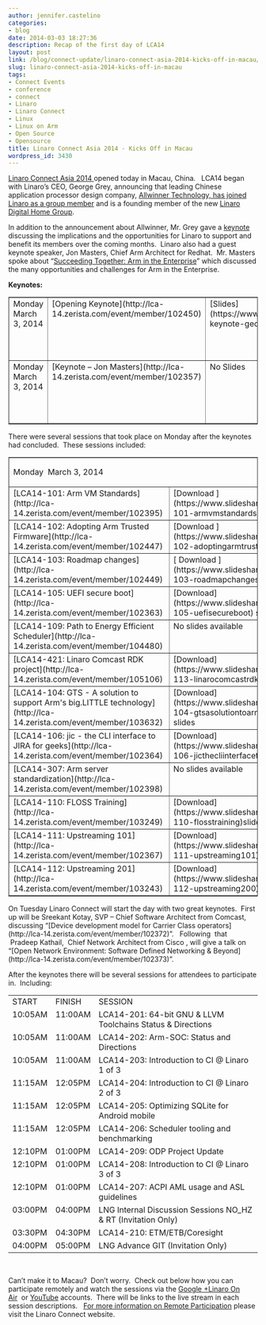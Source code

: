 ```yaml
---
author: jennifer.castelino
categories:
- blog
date: 2014-03-03 18:27:36
description: Recap of the first day of LCA14
layout: post
link: /blog/connect-update/linaro-connect-asia-2014-kicks-off-in-macau/
slug: linaro-connect-asia-2014-kicks-off-in-macau
tags:
- Connect Events
- conference
- connect
- Linaro
- Linaro Connect
- Linux
- Linux on Arm
- Open Source
- Opensource
title: Linaro Connect Asia 2014 - Kicks Off in Macau
wordpress_id: 3430
---
```


[Linaro Connect Asia 2014 ](http://connect.linaro.org/lca14/)opened today in Macau, China.   LCA14 began with Linaro’s CEO, George Grey, announcing that leading Chinese application processor design company, [Allwinner Technology, has joined Linaro as a group member](/news/linaro-announces-allwinner-technology-as-a-founding-member-of-the-new-linaro-digital-home-group/) and is a founding member of the new [Linaro Digital Home Group](https://wiki.linaro.org/LHG). 

In addition to the announcement about Allwinner, Mr. Grey gave a [keynote](https://www.youtube.com/watch?v=L7gPPJSNJBM) discussing the implications and the opportunities for Linaro to support and benefit its members over the coming months.  Linaro also had a guest keynote speaker, Jon Masters, Chief Arm Architect for Redhat.  Mr. Masters spoke about “[Succeeding Together: Arm in the Enterprise](https://www.youtube.com/watch?v=L7gPPJSNJBM)” which discussed the many opportunities and challenges for Arm in the Enterprise. 

**Keynotes:**


<table cellpadding="0" width="827" cellspacing="0" border="1" class="table responsive-table">
<tbody >
<tr >

<td width="163" valign="top" markdown="1">
Monday March 3, 2014
</td>

<td width="235" valign="top" markdown="1">
[Opening Keynote](http://lca-14.zerista.com/event/member/102450)
</td>

<td width="94" valign="top" markdown="1">
[Slides](https://www.slideshare.net/linaroorg/lca14-keynote-georgegrey)
</td>

<td width="151" valign="top" markdown="1">
[Video ](http://www.youtube.com/watch?v=L7gPPJSNJBM)(YouTube)
</td>

<td width="184" valign="top" markdown="1" >
[Video ](http://people.linaro.org/linaro-connect/lca14/videos/03-03-Monday/LCA14-OpeningKeynote.mp4)(Linaro Server)
</td>
</tr>
<tr >

<td width="163" valign="top" markdown="1">
Monday March 3, 2014
</td>

<td width="235" valign="top" markdown="1">
[Keynote – Jon Masters](http://lca-14.zerista.com/event/member/102357)
</td>

<td width="94" valign="top" markdown="1">
No Slides
</td>

<td width="151" valign="top" markdown="1">
[Video](http://www.youtube.com/watch?v=L7gPPJSNJBM) (YouTube)* begins at 50:48
</td>

<td width="184" valign="top" markdown="1" >
[Video](http://people.linaro.org/linaro-connect/lca14/videos/03-03-Monday/LCA14-OpeningKeynote.mp4) (Linaro Server)* begins at 50:48
</td>
</tr>
</tbody>
</table>



There were several sessions that took place on Monday after the keynotes had concluded.  These sessions included:
<table cellpadding="0" width="874" cellspacing="0" border="1" >
<tbody >
<tr >

<td colspan="4" width="874" valign="top" markdown="1">





Monday  March 3, 2014



</td>
</tr>
<tr >

<td width="268" valign="top" markdown="1">
[LCA14-101: Arm VM Standards](http://lca-14.zerista.com/event/member/102395)
</td>

<td width="175" valign="top" markdown="1">
[Download ](https://www.slideshare.net/linaroorg/lca14-101-armvmstandards)slides
</td>

<td width="204" valign="top" markdown="1">
[Video](http://www.youtube.com/watch?v=Qh3SX3p3B74) (You Tube)
</td>

<td width="226" valign="top" markdown="1">
[Video ](http://people.linaro.org/linaro-connect/lca14/videos/03-03-Monday/LCA14-101-%20Arm%20VM%20Standards.mp4)(Linaro Server)
</td>
</tr>
<tr >

<td width="268" valign="top" markdown="1">
[LCA14-102: Adopting Arm Trusted Firmware](http://lca-14.zerista.com/event/member/102447) 
</td>

<td width="175" valign="top" markdown="1">
[Download ](https://www.slideshare.net/linaroorg/lca14-102-adoptingarmtrustedfirmware)slides
</td>

<td width="204" valign="top" markdown="1">
[Video](http://www.youtube.com/watch?v=h98jBQrxxKg) (You Tube)
</td>

<td width="226" valign="top" markdown="1">
[Video](http://people.linaro.org/linaro-connect/lca14/videos/03-03-Monday/LCA14-102-%20Adopting%20Arm%20Trusted%20Firmware.mp4) (Linaro Server)
</td>
</tr>
<tr >

<td width="268" valign="top" markdown="1">
[LCA14-103: Roadmap changes](http://lca-14.zerista.com/event/member/102449) 
</td>

<td width="175" valign="top" markdown="1">
[ Download ](https://www.slideshare.net/linaroorg/lca14-103-roadmapchanges)slides
</td>

<td width="204" valign="top" markdown="1">
[Video](http://www.youtube.com/watch?v=tUGKlO7dT38)(You Tube)
</td>

<td width="226" valign="top" markdown="1">
[Video](http://people.linaro.org/linaro-connect/lca14/videos/03-03-Monday/LCA14-103-%20Roadmap%20changes.mp4)(Linaro Server)
</td>
</tr>
<tr >

<td width="268" valign="top" markdown="1">
[LCA14-105: UEFI secure boot](http://lca-14.zerista.com/event/member/102363) 
</td>

<td width="175" valign="top" markdown="1">
[Download](https://www.slideshare.net/linaroorg/lca14-105-uefisecureboot) slides
</td>

<td width="204" valign="top" markdown="1">
[Video ](http://www.youtube.com/watch?v=09nb3Fiobw0)(You Tube)
</td>

<td width="226" valign="top" markdown="1">
[Video](http://people.linaro.org/linaro-connect/lca14/videos/03-03-Monday/LCA14-105-%20UEFI%20secure%20boot.mp4) (Linaro Server)
</td>
</tr>
<tr >

<td width="268" valign="top" markdown="1">
[LCA14-109: Path to Energy Efficient Scheduler](http://lca-14.zerista.com/event/member/104480) 
</td>

<td width="175" valign="top" markdown="1">
No slides available
</td>

<td width="204" valign="top" markdown="1">
[Video](https://www.youtube.com/watch?v=xOMDXTlOnNo) (You Tube)
</td>

<td width="226" valign="top" markdown="1">
[Video](http://people.linaro.org/linaro-connect/lca14/videos/03-03-Monday/LCA14-109-%20Path%20to%20Energy%20Efficient%20Scheduler.mp4)(Linaro Server)
</td>
</tr>
<tr >

<td width="268" valign="top" markdown="1">
[LCA14-421: Linaro Comcast RDK project](http://lca-14.zerista.com/event/member/105106) 
</td>

<td width="175" valign="top" markdown="1">
[Download](https://www.slideshare.net/linaroorg/lca14-113-linarocomcastrdkproject)slides
</td>

<td width="204" valign="top" markdown="1">
[Video](http://www.youtube.com/watch?v=YVzzUtemCxo) (You Tube)
</td>

<td width="226" valign="top" markdown="1">
[Video](http://people.linaro.org/linaro-connect/lca14/videos/03-03-Monday/LCA14-421-%20Linaro%20Comcast%20RDK%20project.mp4) (Linaro Server)
</td>
</tr>
<tr >

<td width="268" valign="top" markdown="1">
[LCA14-104: GTS - A solution to support Arm's big.LITTLE technology](http://lca-14.zerista.com/event/member/103632)
</td>

<td width="175" valign="top" markdown="1">
[Download](https://www.slideshare.net/linaroorg/lca14-104-gtsasolutiontoarmsbiglittletechnology) slides
</td>

<td width="204" valign="top" markdown="1">
[Video](http://www.youtube.com/watch?v=PmBT52hBAZg) (You Tube)
</td>

<td width="226" valign="top" markdown="1">
[Video](http://people.linaro.org/linaro-connect/lca14/videos/03-03-Monday/LCA14-104-%20GTS%20-%20A%20solution%20to%20support%20Arm%2527s%20big.LITTLE%20technology.mp4) (Linaro Server)
</td>
</tr>
<tr >

<td width="268" valign="top" markdown="1">
[LCA14-106: jic - the CLI interface to JIRA for geeks](http://lca-14.zerista.com/event/member/102364) 
</td>

<td width="175" valign="top" markdown="1">
[Download](https://www.slideshare.net/linaroorg/lca14-106-jicthecliinterfacetojiraforgeeks) slides
</td>

<td width="204" valign="top" markdown="1">
[Video](http://www.youtube.com/watch?v=7QeKGkjx5HA)(You Tube)
</td>

<td width="226" valign="top" markdown="1">
[Video](http://people.linaro.org/linaro-connect/lca14/videos/03-03-Monday/LCA14-106-%20jic%20-%20the%20CLI%20interface%20to%20JIRA%20for%20geeks.mp4) (Linaro Server)
</td>
</tr>
<tr >

<td width="268" valign="top" markdown="1">
[LCA14-307: Arm server standardization](http://lca-14.zerista.com/event/member/102398) 
</td>

<td width="175" valign="top" markdown="1">
No slides available
</td>

<td width="204" valign="top" markdown="1">
[Video](http://www.youtube.com/watch?v=dGDtdafu3GI)(You Tube)
</td>

<td width="226" valign="top" markdown="1">
[Video](http://people.linaro.org/linaro-connect/lca14/videos/03-03-Monday/LCA14-307-%20Arm%20server%20standardization.mp4) (Linaro Server)
</td>
</tr>
<tr >

<td width="268" valign="top" markdown="1">
[LCA14-110: FLOSS Training](http://lca-14.zerista.com/event/member/103249) 
</td>

<td width="175" valign="top" markdown="1">
[Download](https://www.slideshare.net/linaroorg/lca14-110-flosstraining)slides
</td>

<td width="204" valign="top" markdown="1">
[Video](https://www.youtube.com/watch?v=2pda07yDv3o) (You Tube)
</td>

<td width="226" valign="top" markdown="1">
Video on Linaro Server unavailable
</td>
</tr>
<tr >

<td width="268" valign="top" markdown="1">
[LCA14-111: Upstreaming 101](http://lca-14.zerista.com/event/member/102367) 
</td>

<td width="175" valign="top" markdown="1">
[Download](https://www.slideshare.net/linaroorg/lca14-111-upstreaming101) slides
</td>

<td width="204" valign="top" markdown="1">
[Video](https://www.youtube.com/watch?v=dY7fikYZ42c) (You Tube)
</td>

<td width="226" valign="top" markdown="1">
Video on Linaro Server unavailable
</td>
</tr>
<tr >

<td width="268" valign="top" markdown="1">
[LCA14-112: Upstreaming 201](http://lca-14.zerista.com/event/member/103243) 
</td>

<td width="175" valign="top" markdown="1">
[Download](https://www.slideshare.net/linaroorg/lca14-112-upstreaming200) slides
</td>

<td width="204" valign="top" markdown="1">
[Video](https://www.youtube.com/watch?v=FiQ5uV_Mm5c) (You Tube)
</td>

<td width="226" valign="top" markdown="1">
Video on Linaro Server unavailable
</td>
</tr>
</tbody>
</table>
On Tuesday Linaro Connect will start the day with two great keynotes.  First up will be Sreekant Kotay, SVP – Chief Software Architect from Comcast, discussing “[Device development model for Carrier Class operators](http://lca-14.zerista.com/event/member/102372)”.   Following  that  Pradeep Kathail,  Chief Network Architect from Cisco , will give a talk on “[Open Network Environment: Software Defined Networking & Beyond](http://lca-14.zerista.com/event/member/102373)”.

After the keynotes there will be several sessions for attendees to participate in.  Including:
<table cellpadding="0" cellspacing="0" border="0" >
<tbody >
<tr >

<td >START
</td>

<td width="70" >FINISH
</td>

<td width="462" >SESSION
</td>
</tr>
<tr >

<td valign="top" markdown="1">
10:05AM
</td>

<td width="70" valign="top" markdown="1">
11:00AM
</td>

<td width="462" valign="top" markdown="1">
LCA14-201: 64-bit GNU & LLVM Toolchains Status & Directions
</td>
</tr>
<tr >

<td valign="top" markdown="1">
10:05AM
</td>

<td valign="top" markdown="1">
11:00AM
</td>

<td width="462" valign="top" markdown="1">
LCA14-202: Arm-SOC: Status and Directions
</td>
</tr>
<tr >

<td valign="top" markdown="1">
10:05AM
</td>

<td valign="top" markdown="1">
11:00AM
</td>

<td width="462" valign="top" markdown="1">
LCA14-203: Introduction to CI @ Linaro 1 of 3
</td>
</tr>
<tr >

<td valign="top" markdown="1">
11:15AM
</td>

<td valign="top" markdown="1">
12:05PM
</td>

<td width="462" valign="top" markdown="1">
LCA14-204: Introduction to CI @ Linaro 2 of 3
</td>
</tr>
<tr >

<td valign="top" markdown="1">
11:15AM
</td>

<td valign="top" markdown="1">
12:05PM
</td>

<td width="462" valign="top" markdown="1">
LCA14-205: Optimizing SQLite for Android mobile
</td>
</tr>
<tr >

<td valign="top" markdown="1">
11:15AM
</td>

<td valign="top" markdown="1">
12:05PM
</td>

<td width="462" valign="top" markdown="1">
LCA14-206: Scheduler tooling and benchmarking
</td>
</tr>
<tr >

<td valign="top" markdown="1">
12:10PM
</td>

<td valign="top" markdown="1">
01:00PM
</td>

<td width="462" valign="top" markdown="1">
LCA14-209: ODP Project Update
</td>
</tr>
<tr >

<td valign="top" markdown="1">
12:10PM
</td>

<td valign="top" markdown="1">
01:00PM
</td>

<td width="462" valign="top" markdown="1">
LCA14-208: Introduction to CI @ Linaro 3 of 3
</td>
</tr>
<tr >

<td valign="top" markdown="1">
12:10PM
</td>

<td valign="top" markdown="1">
01:00PM
</td>

<td width="462" valign="top" markdown="1">
LCA14-207: ACPI AML usage and ASL guidelines
</td>
</tr>
<tr >

<td valign="top" markdown="1">
03:00PM
</td>

<td valign="top" markdown="1">
04:00PM
</td>

<td width="462" valign="top" markdown="1">
LNG Internal Discussion Sessions NO_HZ & RT (Invitation Only)
</td>
</tr>
<tr >

<td valign="top" markdown="1">
03:30PM
</td>

<td valign="top" markdown="1">
04:30PM
</td>

<td width="462" valign="top" markdown="1">
LCA14-210: ETM/ETB/Coresight
</td>
</tr>
<tr >

<td valign="top" markdown="1">
04:00PM
</td>

<td valign="top" markdown="1">
05:00PM
</td>

<td width="462" valign="top" markdown="1">
LNG Advance GIT (Invitation Only)
</td>
</tr>
</tbody>
</table>
 

Can’t make it to Macau?  Don’t worry.  Check out below how you can participate remotely and watch the sessions via the [Google +Linaro On Air](https://plus.google.com/u/0/116754366033915823792/posts)  or [YouTube](http://www.youtube.com/user/LinaroOnAir) accounts.  There will be links to the live stream in each session descriptions.   [For more information on Remote Participation]() please visit the Linaro Connect website.